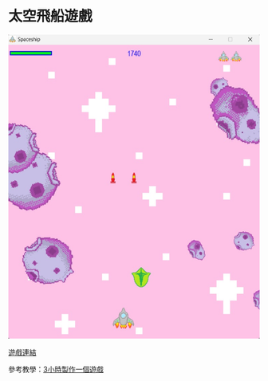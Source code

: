 # 太空飛船遊戲

![1](./readme_img/1.jpg)

[遊戲連結](main.exe)

參考教學：[3小時製作一個遊戲](https://www.youtube.com/watch?v=61eX0bFAsYs&t=2112s)